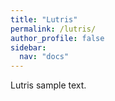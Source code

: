 ```yaml
---
title: "Lutris"
permalink: /lutris/
author_profile: false
sidebar:
  nav: "docs"
---
```


Lutris sample text.